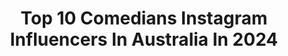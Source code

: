 ---
title: Top 10 Comedians Instagram Influencers In Australia In 2024
description: >-
  Find top comedians Instagram influencers in Australia in 2024. Most popular hashtags: #comedy #reels #standupcomedy.
platform: Instagram
hits: 23
text_top: See the top-rated Instagram profiles on inBeat.
text_bottom: Our database has 23 Instagram influencers like this in Australia for you to connect with.
profiles:
  - username: "nikkiosborneofficial"
    fullname: >-
      Nikki Osborne
    bio: >-
      Comedian. Bush Barbie. Actor. Writer. National Columnist. Comedian torn between respect and pretty dresses. Currently abroad. Tour coming.
    location: "Australia"
    followers: 163167
    engagement: 639
    commentsToLikes: 0.032789
    id: ck5cl1n60y2i10i11u15hjj31
    verified: false
    hashtags: "#nikkiosborne, #reels, #comedian, #funny"
  - username: "spicyjohnston"
    fullname: >-
      BELLA JOHNSTON⚡️
    bio: >-
      Comedian girly, cancer survivor, oysters ❤️‍🔥 @onenightstandpod out on Spotify 💅🏼 TikTok 🌶️ spicyjohnston MGMT 💌 lucinda@baylypr.com 📍 Sydney, AU
    location: "Australia"
    followers: 13495
    engagement: 1604
    commentsToLikes: 0.038425
    id: cliu00w1hzvgk0j08yrevl5z5
    verified: false
    hashtags: "#datingmemes, #makeuptutorial, #notajoketho, #pov"
  - username: "dilrukj"
    fullname: >-
      Dilruk Jayasinha
    bio: >-
      🇱🇰 🇦🇺 Logie award winning Sri Lankan born Aussie Stand Up comedian & actor. New 2024 tour PRELOVED on sale;
    location: "Australia"
    followers: 51474
    engagement: 5155
    commentsToLikes: 0.034108
    id: ck5zo88shpzf30i14c6jzog95
    verified: false
    hashtags: "#victoriouslion, #matthewlenevez, #imax, #podcast"
  - username: "droubeidallah"
    fullname: >-
      Oubeid Hlal - عبيد هلال 🇲🇦 🇲🇫
    bio: >-
      Cardiologist - Comedian - Producer
    location: "Australia"
    followers: 1415210
    engagement: 273
    commentsToLikes: 0.015393
    id: ck8t61xskby600j78pmer3y6n
    verified: false
    hashtags: "#droubeidallah, #syndey, #2m, #quotes"
  - username: "alrighthey"
    fullname: >-
      Matt Hey ✨(Alright, Hey!)
    bio: >-
      💥 IT’S A BIG SHOW LUV! 💥 ✨Australia’s Biggest Glamazon✨ ⚠️ #FatAndFabulous ⚠️ 💎 Comedian • Podcaster • Digital Creator 💎 🏷 Any Pronouns
    location: "Australia"
    followers: 84541
    engagement: 240
    commentsToLikes: 0.025965
    id: ck5zvucnh4xcj0i14cvf6zurv
    verified: false
    hashtags: "#sydneyworldpride, #sydney, #imacelebrityau, #ad"
  - username: "thebuttsmarn"
    fullname: >-
      Isaac Butterfield
    bio: >-
      Australian Comedian & Worldwide DILF
    location: "Australia"
    followers: 379336
    engagement: 188
    commentsToLikes: 0.015203
    id: ck13808whdvq60i199qdfd93e
    verified: true
    hashtags: "#standup, #carersfoundation, #standupcomedy"
  - username: "merrickwatts"
    fullname: >-
      Merrick Watts
    bio: >-
      Comedian Head Clown @grapesofmirth WSET 3. Barossa Master. Also have a JetSki license, so…you know.
    location: "Australia"
    followers: 41859
    engagement: 123
    commentsToLikes: 0.036941
    id: ck0w3q8jsupml0i19dyskis5w
    verified: false
    hashtags: "#newhorizons, #10, #seesouthaustralia, #newbeginnings"
  - username: "tanhennessy"
    fullname: >-
      T A N Y A  H E N N E S S Y
    bio: >-
      Comedian • TV Presenter • Radio Announcer @novaentaus • 5 x Best Selling Author • Sitter • @pricelineau Ambassador • Sexy • 💖 📍Gadigal
    location: "Australia"
    followers: 237920
    engagement: 113
    commentsToLikes: 0.035088
    id: ck5c0tusitu420i11h7xudwkw
    verified: true
    hashtags: "#modelsprefer, #makeup, #limitededition, #stanleyiceflow"
  - username: "junior_giti"
    fullname: >-
      Junior Kimizi Mirefu
    bio: >-
      -Comedian -CEO; Giti Business Group🏠, -Rwanda’s Best Movie Interpreter Awards Winner🌍, -Music Manager @chrisseazy_ 😋 -Brand Manager @rufe_fred 🗣🎙
    location: "Australia"
    followers: 550942
    engagement: 96
    commentsToLikes: 0.014434
    id: ck14ka1daoi5p0i195i7gjusk
    verified: false
    hashtags: ""
  - username: "jimrossington"
    fullname: >-
      Jim
    bio: >-
      ✨26 • Melbourne/Naarm • AU✨ • Digital creative at @thelikesofyouagency • Collab? daisy@bornbredtalent.com • TikTok Comedian (200k+)
    location: "Australia"
    followers: 27391
    engagement: 336
    commentsToLikes: 0.025581
    id: ck9ha2sbxawj80j78sg36hpki
    verified: false
    hashtags: "#covid, #growthbomb, #smirnoffseltzer, #reels"
---